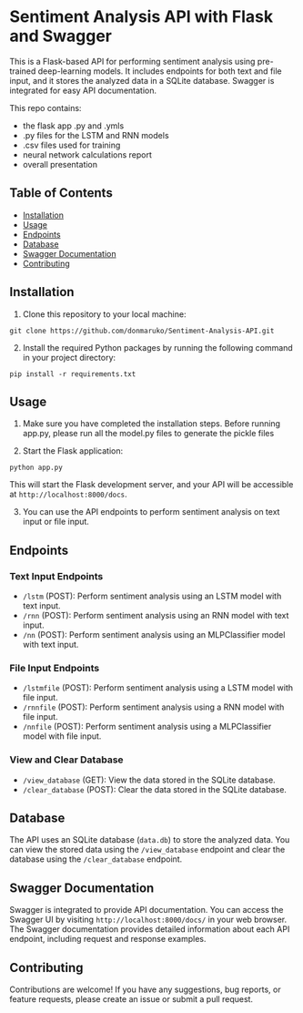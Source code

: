 # Sentiment Analysis API with Flask and Swagger

This is a Flask-based API for performing sentiment analysis using pre-trained deep-learning models. It includes endpoints for both text and file input, and it stores the analyzed data in a SQLite database. Swagger is integrated for easy API documentation.

This repo contains:
- the flask app .py and .ymls
- .py files for the LSTM and RNN models
- .csv files used for training
- neural network calculations report
- overall presentation

## Table of Contents

- [Installation](#installation)
- [Usage](#usage)
- [Endpoints](#endpoints)
- [Database](#database)
- [Swagger Documentation](#swagger-documentation)
- [Contributing](#contributing)

## Installation

1. Clone this repository to your local machine:

```shell
git clone https://github.com/donmaruko/Sentiment-Analysis-API.git
```

2. Install the required Python packages by running the following command in your project directory:

```shell
pip install -r requirements.txt
```

## Usage

1. Make sure you have completed the installation steps. Before running app.py, please run all the model.py files to generate the pickle files

2. Start the Flask application:

```shell
python app.py
```

This will start the Flask development server, and your API will be accessible at `http://localhost:8000/docs`.

3. You can use the API endpoints to perform sentiment analysis on text input or file input.

## Endpoints

### Text Input Endpoints

- `/lstm` (POST): Perform sentiment analysis using an LSTM model with text input.
- `/rnn` (POST): Perform sentiment analysis using an RNN model with text input.
- `/nn` (POST): Perform sentiment analysis using an MLPClassifier model with text input.

### File Input Endpoints

- `/lstmfile` (POST): Perform sentiment analysis using a LSTM model with file input.
- `/rnnfile` (POST): Perform sentiment analysis using a RNN model with file input.
- `/nnfile` (POST): Perform sentiment analysis using a MLPClassifier model with file input.

### View and Clear Database

- `/view_database` (GET): View the data stored in the SQLite database.
- `/clear_database` (POST): Clear the data stored in the SQLite database.

## Database

The API uses an SQLite database (`data.db`) to store the analyzed data. You can view the stored data using the `/view_database` endpoint and clear the database using the `/clear_database` endpoint.

## Swagger Documentation

Swagger is integrated to provide API documentation. You can access the Swagger UI by visiting `http://localhost:8000/docs/` in your web browser. The Swagger documentation provides detailed information about each API endpoint, including request and response examples.

## Contributing

Contributions are welcome! If you have any suggestions, bug reports, or feature requests, please create an issue or submit a pull request.
